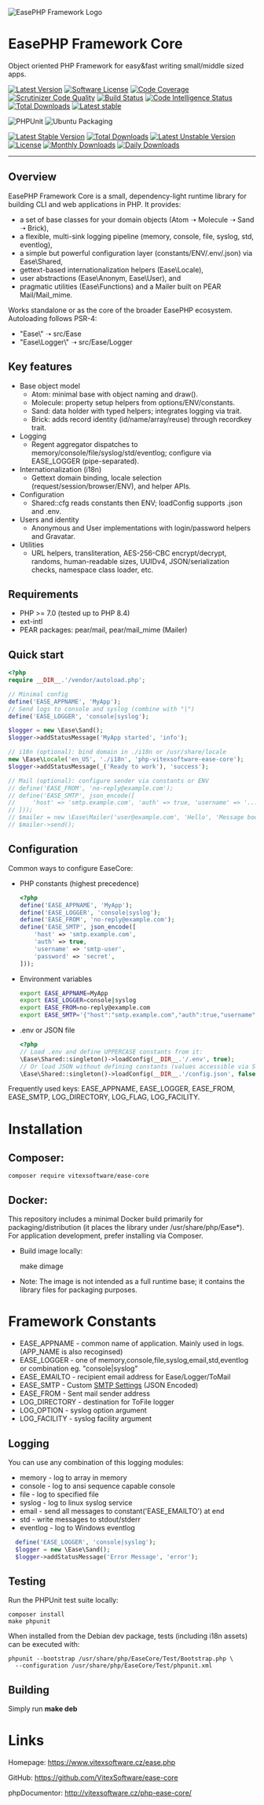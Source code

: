 ![EasePHP Framework Logo](ease-core-social-preview.png?raw=true "Project Logo")

EasePHP Framework Core
======================

Object oriented PHP Framework for easy&fast writing small/middle sized apps.

[![Latest Version](https://img.shields.io/github/release/VitexSoftware/ease-core.svg?style=flat-square)](https://github.com/VitexSoftware/ease-core/releases)
[![Software License](https://img.shields.io/badge/license-MIT-brightgreen.svg?style=flat-square)](https://github.com/VitexSoftware/ease-core/blob/master/LICENSE)
[![Code Coverage](https://scrutinizer-ci.com/g/VitexSoftware/ease-core/badges/coverage.png?b=master)](https://scrutinizer-ci.com/g/VitexSoftware/ease-core/?branch=master)
[![Scrutinizer Code Quality](https://scrutinizer-ci.com/g/VitexSoftware/ease-core/badges/quality-score.png?b=master)](https://scrutinizer-ci.com/g/VitexSoftware/ease-core/?branch=master)
[![Build Status](https://scrutinizer-ci.com/g/VitexSoftware/ease-core/badges/build.png?b=master)](https://scrutinizer-ci.com/g/VitexSoftware/ease-core/build-status/master)
[![Code Intelligence Status](https://scrutinizer-ci.com/g/VitexSoftware/ease-core/badges/code-intelligence.svg?b=master)](https://scrutinizer-ci.com/code-intelligence)
[![Total Downloads](https://img.shields.io/packagist/dt/vitexsoftware/ease-core.svg?style=flat-square)](https://packagist.org/packages/vitexsoftware/ease-core)
[![Latest stable](https://img.shields.io/packagist/v/vitexsoftware/ease-core.svg?style=flat-square)](https://packagist.org/packages/vitexsoftware/ease-core)

![PHPUnit](https://github.com/VitexSoftware/php-ease-core/workflows/PHPUnit/badge.svg)
![Ubuntu Packaging](https://github.com/VitexSoftware/php-ease-core/workflows/Ubuntu%20Packaging/badge.svg)

[![Latest Stable Version](https://poser.pugx.org/vitexsoftware/ease-core/v/stable)](https://packagist.org/packages/vitexsoftware/ease-core)
[![Total Downloads](https://poser.pugx.org/vitexsoftware/ease-core/downloads)](https://packagist.org/packages/vitexsoftware/ease-core)
[![Latest Unstable Version](https://poser.pugx.org/vitexsoftware/ease-core/v/unstable)](https://packagist.org/packages/vitexsoftware/ease-core)
[![License](https://poser.pugx.org/vitexsoftware/ease-core/license)](https://packagist.org/packages/vitexsoftware/ease-core)
[![Monthly Downloads](https://poser.pugx.org/vitexsoftware/ease-core/d/monthly)](https://packagist.org/packages/vitexsoftware/ease-core)
[![Daily Downloads](https://poser.pugx.org/vitexsoftware/ease-core/d/daily)](https://packagist.org/packages/vitexsoftware/ease-core)


---

Overview
--------

EasePHP Framework Core is a small, dependency-light runtime library for building CLI and web applications in PHP. It provides:
- a set of base classes for your domain objects (Atom ➝ Molecule ➝ Sand ➝ Brick),
- a flexible, multi-sink logging pipeline (memory, console, file, syslog, std, eventlog),
- a simple but powerful configuration layer (constants/ENV/.env/.json) via Ease\\Shared,
- gettext-based internationalization helpers (Ease\\Locale),
- user abstractions (Ease\\Anonym, Ease\\User), and
- pragmatic utilities (Ease\\Functions) and a Mailer built on PEAR Mail/Mail_mime.

Works standalone or as the core of the broader EasePHP ecosystem. Autoloading follows PSR-4:
- "Ease\\" ➝ src/Ease
- "Ease\\Logger\\" ➝ src/Ease/Logger

Key features
------------
- Base object model
  - Atom: minimal base with object naming and draw().
  - Molecule: property setup helpers from options/ENV/constants.
  - Sand: data holder with typed helpers; integrates logging via trait.
  - Brick: adds record identity (id/name/array/reuse) through recordkey trait.
- Logging
  - Regent aggregator dispatches to memory/console/file/syslog/std/eventlog; configure via EASE_LOGGER (pipe-separated).
- Internationalization (i18n)
  - Gettext domain binding, locale selection (request/session/browser/ENV), and helper APIs.
- Configuration
  - Shared::cfg reads constants then ENV; loadConfig supports .json and .env.
- Users and identity
  - Anonymous and User implementations with login/password helpers and Gravatar.
- Utilities
  - URL helpers, transliteration, AES-256-CBC encrypt/decrypt, randoms, human-readable sizes, UUIDv4, JSON/serialization checks, namespace class loader, etc.

Requirements
------------
- PHP >= 7.0 (tested up to PHP 8.4)
- ext-intl
- PEAR packages: pear/mail, pear/mail_mime (Mailer)

Quick start
-----------
```php
<?php
require __DIR__.'/vendor/autoload.php';

// Minimal config
define('EASE_APPNAME', 'MyApp');
// Send logs to console and syslog (combine with "|")
define('EASE_LOGGER', 'console|syslog');

$logger = new \Ease\Sand();
$logger->addStatusMessage('MyApp started', 'info');

// i18n (optional): bind domain in ./i18n or /usr/share/locale
new \Ease\Locale('en_US', './i18n', 'php-vitexsoftware-ease-core');
$logger->addStatusMessage(_('Ready to work'), 'success');

// Mail (optional): configure sender via constants or ENV
// define('EASE_FROM', 'no-reply@example.com');
// define('EASE_SMTP', json_encode([
//     'host' => 'smtp.example.com', 'auth' => true, 'username' => '...','password' => '...'
// ]));
// $mailer = new \Ease\Mailer('user@example.com', 'Hello', 'Message body');
// $mailer->send();
```

Configuration
-------------
Common ways to configure EaseCore:

- PHP constants (highest precedence)

  ```php
  <?php
  define('EASE_APPNAME', 'MyApp');
  define('EASE_LOGGER', 'console|syslog');
  define('EASE_FROM', 'no-reply@example.com');
  define('EASE_SMTP', json_encode([
      'host' => 'smtp.example.com',
      'auth' => true,
      'username' => 'smtp-user',
      'password' => 'secret',
  ]));
  ```

- Environment variables

  ```bash
  export EASE_APPNAME=MyApp
  export EASE_LOGGER=console|syslog
  export EASE_FROM=no-reply@example.com
  export EASE_SMTP='{"host":"smtp.example.com","auth":true,"username":"smtp-user","password":"secret"}'
  ```

- .env or JSON file

  ```php
  <?php
  // Load .env and define UPPERCASE constants from it:
  \Ease\Shared::singleton()->loadConfig(__DIR__.'/.env', true);
  // Or load JSON without defining constants (values accessible via Shared::cfg()):
  \Ease\Shared::singleton()->loadConfig(__DIR__.'/config.json', false);
  ```

Frequently used keys: EASE_APPNAME, EASE_LOGGER, EASE_FROM, EASE_SMTP, LOG_DIRECTORY, LOG_FLAG, LOG_FACILITY.

Installation
============


Composer:
---------
    composer require vitexsoftware/ease-core


Docker:
-------

This repository includes a minimal Docker build primarily for packaging/distribution (it places the library under /usr/share/php/Ease*). For application development, prefer installing via Composer.

- Build image locally:

    make dimage

- Note: The image is not intended as a full runtime base; it contains the library files for packaging purposes.


Framework Constants
===================

  * EASE_APPNAME  - common name of application. Mainly used in logs. (APP_NAME is also recoginsed)
  * EASE_LOGGER   - one of memory,console,file,syslog,email,std,eventlog or combination eg. "console|syslog"
  * EASE_EMAILTO  - recipient email address for Ease/Logger/ToMail
  * EASE_SMTP     - Custom [SMTP Settings](https://pear.php.net/manual/en/package.mail.mail.factory.php) (JSON Encoded) 
  * EASE_FROM     - Sent mail sender address
  * LOG_DIRECTORY - destination for ToFile logger
  * LOG_OPTION    - syslog option argument
  * LOG_FACILITY  - syslog facility argument



Logging
-------

 You can use any combination of this logging modules:

   * memory     - log to array in memory
   * console    - log to ansi sequence capable console
   * file       - log to specified file
   * syslog     - log to linux syslog service
   * email      - send all messages to constant('EASE_EMAILTO') at end
   * std        - write messages to stdout/stderr
   * eventlog   - log to Windows eventlog 

  ```php
    define('EASE_LOGGER', 'console|syslog');
    $logger = new \Ease\Sand();
    $logger->addStatusMessage('Error Message', 'error');
  ```


Testing
-------

Run the PHPUnit test suite locally:

```
composer install
make phpunit
```

When installed from the Debian dev package, tests (including i18n assets) can be executed with:

```
phpunit --bootstrap /usr/share/php/EaseCore/Test/Bootstrap.php \
  --configuration /usr/share/php/EaseCore/Test/phpunit.xml
```

Building
--------

Simply run **make deb**

Links
=====

Homepage: https://www.vitexsoftware.cz/ease.php

GitHub: https://github.com/VitexSoftware/ease-core

phpDocumentor: http://vitexsoftware.cz/php-ease-core/

